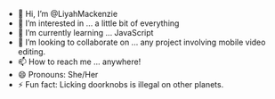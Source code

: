 - 👋 Hi, I’m @LiyahMackenzie
- 👀 I’m interested in ... a little bit of everything
- 🌱 I’m currently learning ... JavaScript
- 💞️ I’m looking to collaborate on ... any project involving mobile video editing.
- 📫 How to reach me ... anywhere!
- 😄 Pronouns: She/Her
- ⚡ Fun fact: Licking doorknobs is illegal on other planets.

<!---
LiyahMackenzie/LiyahMackenzie is a ✨ special ✨ repository because its `README.md` (this file) appears on your GitHub profile.
You can click the Preview link to take a look at your changes.
--->
